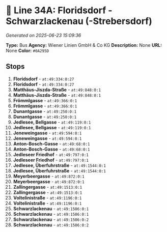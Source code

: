 # 🚌 Line 34A: Floridsdorf - Schwarzlackenau (-Strebersdorf)

*Generated on 2025-06-23 15:09:36*

**Type:** Bus
**Agency:** Wiener Linien GmbH & Co KG
**Description:** None
**URL:** None
**Color:** `#0A295D`

## Stops

1. **Floridsdorf** - `at:49:334:0:27`
2. **Floridsdorf** - `at:49:334:0:27`
3. **Matthäus-Jiszda-Straße** - `at:49:848:0:1`
4. **Matthäus-Jiszda-Straße** - `at:49:848:0:1`
5. **Frömmlgasse** - `at:49:366:0:1`
6. **Frömmlgasse** - `at:49:366:0:1`
7. **Dunantgasse** - `at:49:250:0:1`
8. **Dunantgasse** - `at:49:250:0:1`
9. **Jedlesee, Bellgasse** - `at:49:119:0:1`
10. **Jedlesee, Bellgasse** - `at:49:119:0:1`
11. **Jeneweingasse** - `at:49:594:0:1`
12. **Jeneweingasse** - `at:49:594:0:1`
13. **Anton-Bosch-Gasse** - `at:49:68:0:1`
14. **Anton-Bosch-Gasse** - `at:49:68:0:1`
15. **Jedleseer Friedhof** - `at:49:797:0:1`
16. **Jedleseer Friedhof** - `at:49:797:0:1`
17. **Jedlesee, Überfuhrstraße** - `at:49:1544:0:1`
18. **Jedlesee, Überfuhrstraße** - `at:49:1544:0:1`
19. **Meyerbeergasse** - `at:49:872:0:1`
20. **Meyerbeergasse** - `at:49:872:0:1`
21. **Zallingergasse** - `at:49:1513:0:1`
22. **Zallingergasse** - `at:49:1513:0:1`
23. **Voltelinistraße** - `at:49:1196:0:1`
24. **Voltelinistraße** - `at:49:1196:0:1`
25. **Schwarzlackenau** - `at:49:1506:0:1`
26. **Schwarzlackenau** - `at:49:1506:0:1`
27. **Schwarzlackenau** - `at:49:1506:0:2`
28. **Schwarzlackenau** - `at:49:1506:0:2`